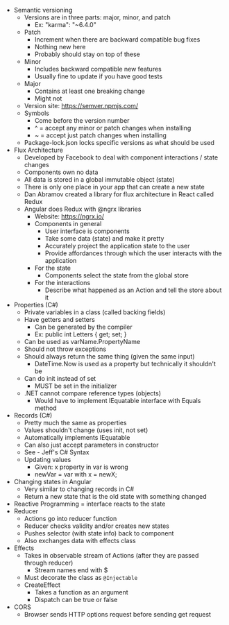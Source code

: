 - Semantic versioning
	- Versions are in three parts: major, minor, and patch
		- Ex: "karma": "~6.4.0"
	- Patch
		- Increment when there are backward compatible bug fixes
		- Nothing new here
		- Probably should stay on top of these
	- Minor
		- Includes backward compatible new features
		- Usually fine to update if you have good tests
	- Major
		- Contains at least one breaking change
		- Might not 
	- Version site: https://semver.npmjs.com/
	- Symbols
		- Come before the version number
		- ^ = accept any minor or patch changes when installing
		- ~ = accept just patch changes when installing
	- Package-lock.json locks specific versions as what should be used
- Flux Architecture
	- Developed by Facebook to deal with component interactions / state changes
	- Components own no data
	- All data is stored in a global immutable object (state)
	- There is only one place in your app that can create a new state
	- Dan Abramov created a library for flux architecture in React called Redux
	- Angular does Redux with @ngrx libraries
		- Website: https://ngrx.io/
		- Components in general
			- User interface is components
			- Take some data (state) and make it pretty
			- Accurately project the application state to the user
			- Provide affordances through which the user interacts with the application
		- For the state
			- Components select the state from the global store
		- For the interactions
			- Describe what happened as an Action and tell the store about it
- Properties (C#)
	- Private variables in a class (called backing fields)
	- Have getters and setters
		- Can be generated by the compiler
		- Ex: public int Letters { get; set; }
	- Can be used as varName.PropertyName
	- Should not throw exceptions
	- Should always return the same thing (given the same input)
		- DateTime.Now is used as a property but technically it shouldn't be
	- Can do init instead of set
		- MUST be set in the initializer
	- .NET cannot compare reference types (objects)
		- Would have to implement IEquatable interface with Equals method
- Records (C#)
	- Pretty much the same as properties
	- Values shouldn't change (uses init, not set)
	- Automatically implements IEquatable
	- Can also just accept parameters in constructor
	- See - Jeff's C# Syntax
	- Updating values
		- Given: x property in var is wrong
		- newVar = var with x = newX;
- Changing states in Angular
	- Very similar to changing records in C#
	- Return a new state that is the old state with something changed
- Reactive Programming = interface reacts to the state
- Reducer
	- Actions go into reducer function
	- Reducer checks validity and/or creates new states
	- Pushes selector (with state info) back to component
	- Also exchanges data with effects class
- Effects
	- Takes in observable stream of Actions (after they are passed through reducer)
		- Stream names end with $
	- Must decorate the class as `@Injectable`
	- CreateEffect
		- Takes a function as an argument
		- Dispatch can be true or false
- CORS
	- Browser sends HTTP options request before sending get request